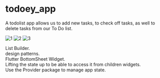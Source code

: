 # todoey_app

A todolist app allows us to add new tasks, to check off tasks, as well to delete tasks from our To Do list.

![1](https://user-images.githubusercontent.com/70852067/97573930-26955400-19f3-11eb-9edf-f336fefc83c4.png)
![2](https://user-images.githubusercontent.com/70852067/97573948-2ac17180-19f3-11eb-9a8a-106af68f20f3.png)
![3](https://user-images.githubusercontent.com/70852067/97573953-2bf29e80-19f3-11eb-8dd8-50c6b2eee6e5.png)
 
List Builder.  
design patterns.  
Flutter BottomSheet Widget.  
Lifting the state up to be able to access it from children widgets.  
Use the Provider package to manage app state.  
